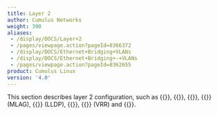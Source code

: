```yaml
---
title: Layer 2
author: Cumulus Networks
weight: 390
aliases:
 - /display/DOCS/Layer+2
 - /pages/viewpage.action?pageId=8366372
 - /display/DOCS/Ethernet+Bridging+VLANs
 - /display/DOCS/Ethernet+Bridging+-+VLANs
 - /pages/viewpage.action?pageId=8362655
product: Cumulus Linux
version: '4.0'
---
```


This section describes layer 2 configuration, such as {{<link url="Ethernet-Bridging-VLANs" text="Ethernet bridging">}}, {{<link url="Bonding-Link-Aggregation" text="bonding">}}, {{<link url="Spanning-Tree-and-Rapid-Spanning-Tree" text="spanning tree protocol">}}, {{<link url="Multi-Chassis-Link-Aggregation-MLAG" text="multi-chassis link aggregation">}} (MLAG), {{<link url="Link-Layer-Discovery-Protocol" text="link layer discovery protocol">}} (LLDP), {{<link url="LACP-Bypass" text="LACP bypass">}}, {{<link url="Virtual-Router-Redundancy-VRR-and-VRRP" text="virtual router redundancy">}} (VRR) and {{<link url="IGMP-and-MLD-Snooping" text="IGMP and MLD snooping">}}.
